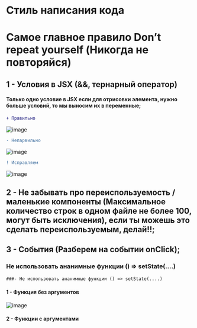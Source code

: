 # Стиль написания кода
# Самое главное правило Don’t repeat yourself (Никогда не повторяйся)
## 1 - Условия в JSX (&&, тернарный оператор)
#### Только одно условие в JSX если для отрисовки элемента, нужно больше условий, то мы выносим их в переменные;
```diff
+ Правильно
```
![image](https://user-images.githubusercontent.com/81239058/152281150-cadad01c-b83d-4f3f-b4d7-bfe80aa58bb0.png)
```diff
- Непарвильно
```
![image](https://user-images.githubusercontent.com/81239058/152281431-c5d15bc2-9605-49c2-9b31-135dc58b7706.png)
```diff
! Исправляем
```
![image](https://user-images.githubusercontent.com/81239058/152281547-69236556-6a7f-4b29-b034-f5be5c5cd009.png)
## 2 - Не забывать про переиспользуемость / маленькие компоненты (Максимальное количество строк в одном файле не более 100, могут быть исключения), если ты можешь это сделать переиспользуемым, делай!!;
## 3 - События (Разберем на событии onClick);
### Не использовать ананимные функции () => setState(....)
```diff
###- Не использовать ананимные функции () => setState(....)
```
#### 1 - Функция без аргументов
![image](https://user-images.githubusercontent.com/81239058/152282837-04377116-8476-4ab3-a896-ae55573d8ba9.png)
#### 2 - Функции с аргументами
